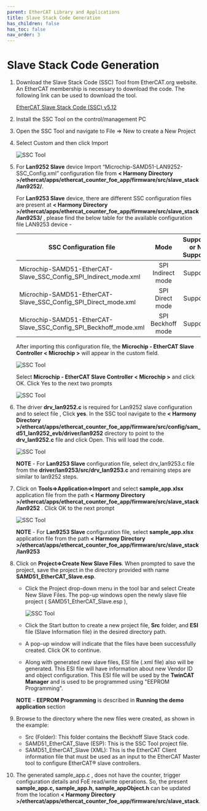 ```yaml
---
parent: EtherCAT Library and Applications
title: Slave Stack Code Generation
has_children: false
has_toc: false
nav_order: 3
---
```


# **Slave Stack Code Generation**

1. Download the Slave Stack Code (SSC) Tool from EtherCAT.org website. An EtherCAT membership is necessary to download the code. The following link can be used to download the tool.

    [EtherCAT Slave Stack Code (SSC) v5.12](https://www.ethercat.org/en/downloads/downloads_01DCC32A10294F2EA866F7E46FB0285F.htm)

2.	Install the SSC Tool on the control/management PC
3.	Open the SSC Tool and navigate to File => New to create a New Project
4.	Select Custom and then click Import

    ![SSC Tool](images/ssc_import_configuration_file.png)

5. For **Lan9252 Slave** device	Import “Microchip-SAMD51-LAN9252-SSC_Config.xml” configuration file from **< Harmony Directory >/ethercat/apps/ethercat_counter_foe_app/firmware/src/slave_stack/lan9252/**.

    For **Lan9253  Slave** device, there are different SSC configuration files are present at **< Harmony Directory >/ethercat/apps/ethercat_counter_foe_app/firmware/src/slave_stack/lan9253/** , please find the below table for the available configuration file LAN9253 device -

    | SSC Configuration file  |   Mode         |    Supported or Not Supported    |
    |-------------------------|:--------------:|:--------------:|
    | Microchip-SAMD51-EtherCAT-Slave_SSC_Config_SPI_Indirect_mode.xml   |  SPI Indirect mode   |   Supported   |
    | Microchip-SAMD51-EtherCAT-Slave_SSC_Config_SPI_Direct_mode.xml     |  SPI Direct mode   |   Supported   |
    | Microchip-SAMD51-EtherCAT-Slave_SSC_Config_SPI_Beckhoff_mode.xml     |  SPI Beckhoff mode |   Supported   |

    After importing this configuration file, the **Microchip - EtherCAT Slave Controller < Microchip >**  will appear in the custom field.

    ![SSC Tool](images/custom_sscfile_selected.png)

    Select **Microchip - EtherCAT Slave Controller < Microchip >** and click OK. Click Yes to the next two prompts

    ![SSC Tool](images/ssc_import_configuration_file_2.png)

6.	The driver **drv_lan9252.c** is required for Lan9252 slave configuration and to select file , Click **yes**. In the SSC tool navigate to the **< Harmony Directory >/ethercat/apps/ethercat_counter_foe_app/firmware/src/config/sam_d51_lan9252_evb/driver/lan9252** directory to point to the **drv_lan9252.c** file and click Open. This will load the code.

    ![SSC Tool](images/drv_lan9252_selection.png)

    **NOTE** - For **Lan9253 Slave** configuration file, select drv_lan9253.c file from the **driver/lan9253/src/drv_lan9253.c** and remaining steps are similar to lan9252 steps.

7.	Click on **Tools=>Application=>Import**  and select **sample_app.xlsx** application file from the path **< Harmony Directory >/ethercat/apps/ethercat_counter_foe_app/firmware/src/slave_stack/lan9252** . Click OK to the next prompt

    ![SSC Tool](images/ssc_import_configuration_file_3.png)

    **NOTE** - For **Lan9253 Slave** configuration file, select **sample_app.xlsx** application file from the path **< Harmony Directory >/ethercat/apps/ethercat_counter_foe_app/firmware/src/slave_stack/lan9253**

8.	Click on **Project=>Create New Slave Files**. When prompted to save the project, save the project in the directory provided with name **SAMD51_EtherCAT_Slave.esp**.
    *  Click the Project drop-down menu in the tool bar and select Create New Slave Files. The pop-up windows open the newly slave file project ( SAMD51_EtherCAT_Slave.esp ),

        ![SSC Tool](images/ssc_import_configuration_file_4.png)

    * Click the Start button to create a new project file, **Src** folder, and **ESI** file (Slave Information file) in the desired directory path.

    * A pop-up window will indicate that the files have been successfully created. Click OK to continue.

    * Along with generated new slave files, ESI file (.xml file) also will be generated. This ESI file will have information about new Vendor ID and object configuration. This ESI file will be used by the **TwinCAT Manager** and is used to be programmed using "EEPROM Programming".

    **NOTE** - **EEPROM Programming** is described in **Running the demo application** section

9. Browse to the directory where the new files were created, as shown in the example:
    * Src (Folder): This folder contains the Beckhoff Slave Stack code.
    * SAMD51_EtherCAT_Slave (ESP): This is the SSC Tool project file.
    * SAMD51_EtherCAT_Slave (XML): This is the EtherCAT Client information file that must be used as an input to the EtherCAT Master tool to configure EtherCAT® slave controllers.

10. The generated sample_app.c , does not have the counter, trigger configuration details and FoE read/write operations. So, the present **sample_app.c, sample_app.h, sample_appObject.h** can be updated from the location **< Harmony Directory >/ethercat/apps/ethercat_counter_foe_app/firmware/src/slave_stack**.
